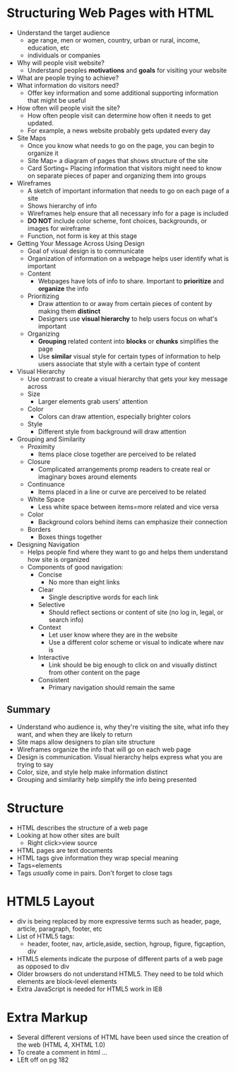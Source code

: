 # **Structuring Web Pages with HTML**
* Understand the target audience
    * age range, men or women, country, urban or rural, income, education, etc
    * individuals or companies
* Why will people visit website?
    * Understand peoples **motivations** and **goals** for visiting your website
* What are people trying to achieve?
* What information do visitors need?
    * Offer key information and some additional supporting information that might be useful
* How often will people visit the site?
    * How often people visit can determine how often it needs to get updated.  
    * For example, a news website probably gets updated every day
* Site Maps
    * Once you know what needs to go on the page, you can begin to organize it
    * Site Map= a diagram of pages that shows structure of the site
    * Card Sorting= Placing information that visitors might need to know on separate pieces of paper and organizing them into groups
* Wireframes
    * A  sketch of important information that needs to go on each page of a site
    * Shows hierarchy of info
    * Wireframes help ensure that all necessary info for a page is included
    * **DO NOT** include color scheme, font choices, backgrounds, or images for wireframe
    * Function, not form is key at this stage
*  Getting Your Message Across Using Design
    * Goal of visual design is to communicate
    * Organization of information on a webpage helps user identify what is important
    * Content
        * Webpages have lots of info to share.  Important to **prioritize** and **organize** the info
    * Prioritizing
        * Draw attention to or away from certain pieces of content by making them **distinct**
        * Designers use **visual hierarchy** to help users focus on what's important
    * Organizing
        * **Grouping** related content into **blocks** or **chunks** simplifies the page
        * Use **similar** visual style for certain types of information to help users associate that style with a certain type of content
* Visual Hierarchy
    * Use contrast to create a visual hierarchy that gets your key message across
    * Size
        * Larger elements grab users' attention
    * Color
        * Colors can draw attention, especially brighter colors
    * Style
        * Different style from background will draw attention
* Grouping and Similarity
    * Proximity
        * Items place close together are perceived to be related
    * Closure
        * Complicated arrangements promp readers to create real or imaginary boxes around elements
    * Continuance
        * Items placed in a line or curve are perceived to be related
    * White Space
        * Less white space between items=more related and vice versa
    * Color
        * Background colors behind items can emphasize their connection
    * Borders    
        * Boxes things together
* Designing Navigation
    * Helps people find where they want to go and helps them understand how site is organized
    * Components of good navigation:
        * Concise
            * No more than eight links
        * Clear
            * Single descriptive words for each link
        * Selective
            * Should reflect sections or content of site (no log in, legal, or search info)
        * Context
            * Let user know where they are in the website
            * Use a different color scheme or visual to indicate where nav is
        * Interactive
            * Link should be big enough to click on and visually distinct from other content on the page
        * Consistent
            * Primary navigation should remain the same
## Summary
* Understand who audience is, why they're visiting the site, what info they want, and when they are likely to return
* Site maps allow designers to plan site structure
* Wireframes organize the info that will go on each web page
* Design is communication. Visual hierarchy helps express what you are trying to say
* Color, size, and style help make information distinct
* Grouping and similarity help simplify the info being presented

# **Structure**
* HTML describes the structure of a web page
* Looking at how other sites are built
    * Right click>view source
* HTML pages are text documents
* HTML tags give information they wrap special meaning
* Tags=elements
* Tags *usually* come in pairs. Don't forget to close tags

# **HTML5 Layout**
* div is being replaced by more expressive terms such as header, page, article, paragraph, footer, etc
* List of HTML5 tags:
    * header, footer, nav, article,aside, section, hgroup, figure, figcaption, div
* HTML5 elements indicate the purpose of different parts of a web page as opposed to div
* Older browsers do not understand HTML5. They need to be told which elements are block-level elements
* Extra JavaScript is needed for HTML5 work in IE8

# **Extra Markup**
* Several different versions of HTML have been used since the creation of the web (HTML 4, XHTML 1.0)
* To create a comment in html ...
* LEft off on pg 182
